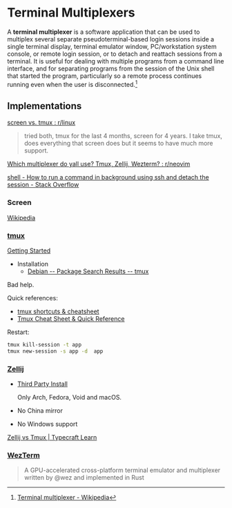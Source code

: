 # Terminal Multiplexers
A **terminal multiplexer** is a software application that can be used to multiplex several separate pseudoterminal-based login sessions inside a single terminal display, terminal emulator window, PC/workstation system console, or remote login session, or to detach and reattach sessions from a terminal. It is useful for dealing with multiple programs from a command line interface, and for separating programs from the session of the Unix shell that started the program, particularly so a remote process continues running even when the user is disconnected.[^wiki]

[^wiki]: [Terminal multiplexer - Wikipedia](https://en.wikipedia.org/wiki/Terminal_multiplexer)

## Implementations
[screen vs. tmux : r/linux](https://www.reddit.com/r/linux/comments/1gjdni9/screen_vs_tmux/)
> tried both, tmux for the last 4 months, screen for 4 years. I take tmux, does everything that screen does but it seems to have much more support.

[Which multiplexer do yall use? Tmux, Zellij, Wezterm? : r/neovim](https://www.reddit.com/r/neovim/comments/1bjztoo/which_multiplexer_do_yall_use_tmux_zellij_wezterm/)

[shell - How to run a command in background using ssh and detach the session - Stack Overflow](https://stackoverflow.com/questions/1628204/how-to-run-a-command-in-background-using-ssh-and-detach-the-session)

### Screen
[Wikipedia](https://en.wikipedia.org/wiki/GNU_Screen)

### [tmux](https://github.com/tmux/tmux)
[Getting Started](https://github.com/tmux/tmux/wiki/Getting-Started)

- Installation
  - [Debian -- Package Search Results -- tmux](https://packages.debian.org/search?lang=en&keywords=tmux)

Bad help.

Quick references:
- [tmux shortcuts & cheatsheet](https://gist.github.com/MohamedAlaa/2961058)
- [Tmux Cheat Sheet & Quick Reference](https://tmuxcheatsheet.com/)

Restart:
```sh
tmux kill-session -t app
tmux new-session -s app -d  app
```

### [Zellij](https://github.com/zellij-org/zellij)
- [Third Party Install](https://github.com/zellij-org/zellij/blob/main/docs/THIRD_PARTY_INSTALL.md)
  
  Only Arch, Fedora, Void and macOS.
- No China mirror
- No Windows support

[Zellij vs Tmux | Typecraft Learn](https://typecraft.dev/tutorial/zellij-vs-tmux)

### [WezTerm](https://github.com/wezterm/wezterm)
> A GPU-accelerated cross-platform terminal emulator and multiplexer written by @wez and implemented in Rust
